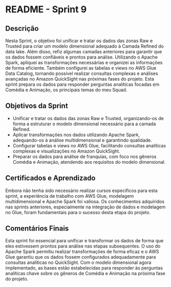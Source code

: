 <h1>README - Sprint 9</h1>

<h2>Descrição</h2>

<p>Nesta Sprint, o objetivo foi unificar e tratar os dados das zonas Raw e Trusted para criar um modelo dimensional adequado à Camada Refined do data lake. Além disso, refiz algumas camadas anteriores para garantir que os dados fossem confiáveis e prontos para análise. Utilizando o Apache Spark, apliquei as transformações necessárias e organizei as informações de forma eficiente. Também configurei as tabelas e views no AWS Glue Data Catalog, tornando possível realizar consultas complexas e análises avançadas no Amazon QuickSight nas próximas fases do projeto. Esta sprint prepara os dados para responder perguntas analíticas focadas em Comédia e Animação, os principais temas do meu Squad.</p>

<h2>Objetivos da Sprint</h2>
<ul>
  <li>Unificar e tratar os dados das zonas Raw e Trusted, organizando-os de forma a estruturar o modelo dimensional necessário para a camada Refined.</li>
  <li>Aplicar transformações nos dados utilizando Apache Spark, adequando-os à análise multidimensional e garantindo qualidade.</li>
  <li>Configurar tabelas e views no AWS Glue, facilitando consultas analíticas complexas e visualizações no Amazon QuickSight.</li>
  <li>Preparar os dados para análise de franquias, com foco nos gêneros Comédia e Animação, atendendo aos requisitos do modelo dimensional.</li>
</ul>

<h2>Certificados e Aprendizado</h2>
<p>Embora não tenha sido necessário realizar cursos específicos para esta sprint, a experiência de trabalho com AWS Glue, modelagem multidimensional e Apache Spark foi valiosa. Os conhecimentos adquiridos nas sprints anteriores, especialmente na integração de dados e modelagem no Glue, foram fundamentais para o sucesso desta etapa do projeto.</p>

<h2>Comentários Finais</h2>
<p>Esta sprint foi essencial para unificar e transformar os dados de forma que eles estivessem prontos para análise nas etapas subsequentes. O uso do Apache Spark permitiu realizar transformações de forma eficaz e o AWS Glue garantiu que os dados fossem configurados adequadamente para consultas analíticas no QuickSight. Com o modelo dimensional agora implementado, as bases estão estabelecidas para responder às perguntas analíticas chave sobre os gêneros de Comédia e Animação na próxima fase do projeto.</p>
